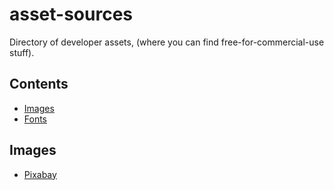 # asset-sources
Directory of developer assets, (where you can find free-for-commercial-use stuff).


## Contents

- [Images](#images)
- [Fonts](#fonts)



## Images
- [Pixabay](https://pixabay.com)


